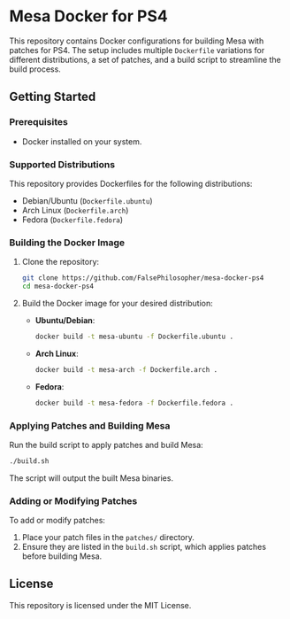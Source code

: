 # Mesa Docker for PS4

This repository contains Docker configurations for building Mesa with patches for PS4. The setup includes multiple `Dockerfile` variations for different distributions, a set of patches, and a build script to streamline the build process.

## Getting Started

### Prerequisites
- Docker installed on your system.

### Supported Distributions
This repository provides Dockerfiles for the following distributions:
- Debian/Ubuntu (`Dockerfile.ubuntu`)
- Arch Linux (`Dockerfile.arch`)
- Fedora (`Dockerfile.fedora`)

### Building the Docker Image
1. Clone the repository:
   ```bash
   git clone https://github.com/FalsePhilosopher/mesa-docker-ps4
   cd mesa-docker-ps4
   ```

2. Build the Docker image for your desired distribution:

   - **Ubuntu/Debian**:
     ```bash
     docker build -t mesa-ubuntu -f Dockerfile.ubuntu .
     ```

   - **Arch Linux**:
     ```bash
     docker build -t mesa-arch -f Dockerfile.arch .
     ```

   - **Fedora**:
     ```bash
     docker build -t mesa-fedora -f Dockerfile.fedora .
     ```

### Applying Patches and Building Mesa
Run the build script to apply patches and build Mesa:
```bash
./build.sh
```

The script will output the built Mesa binaries.

### Adding or Modifying Patches
To add or modify patches:
1. Place your patch files in the `patches/` directory.
2. Ensure they are listed in the `build.sh` script, which applies patches before building Mesa.

## License
This repository is licensed under the MIT License.